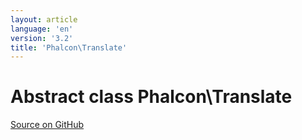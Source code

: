 ```yaml
---
layout: article
language: 'en'
version: '3.2'
title: 'Phalcon\Translate'
---
```

# Abstract class **Phalcon\Translate**

<a href="https://github.com/phalcon/cphalcon/tree/v3.2.0/phalcon/translate.zep" class="btn btn-default btn-sm">Source on GitHub</a>

